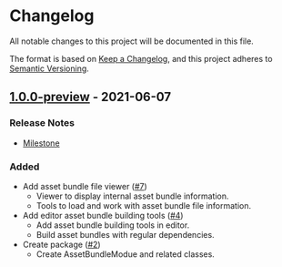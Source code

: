 # Changelog

All notable changes to this project will be documented in this file.

The format is based on [Keep a Changelog](https://keepachangelog.com/en/1.0.0/),
and this project adheres to [Semantic Versioning](https://semver.org/spec/v2.0.0.html).

## [1.0.0-preview](https://github.com/unity-game-framework/ugf-module-assetbundles/releases/tag/1.0.0-preview) - 2021-06-07  

### Release Notes

- [Milestone](https://github.com/unity-game-framework/ugf-module-assetbundles/milestone/1?closed=1)  
    

### Added

- Add asset bundle file viewer ([#7](https://github.com/unity-game-framework/ugf-module-assetbundles/issues/7))  
    - Viewer to display internal asset bundle information.
    - Tools to load and work with asset bundle file information.
- Add editor asset bundle building tools ([#4](https://github.com/unity-game-framework/ugf-module-assetbundles/issues/4))  
    - Add asset bundle building tools in editor.
    - Build asset bundles with regular dependencies.
- Create package ([#2](https://github.com/unity-game-framework/ugf-module-assetbundles/pull/2))  
    - Create AssetBundleModue and related classes.


